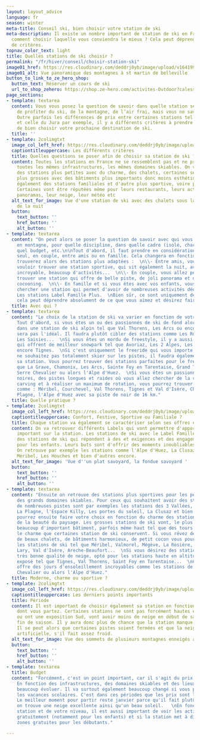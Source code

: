 ```yaml
---
layout: layout_advice
language: fr
season: winter
meta-title: Conseil ski, bien choisir votre station de ski
meta-description: Il existe un nombre important de station de ski en France. Mais
  comment choisir laquelle vous conviendra le mieux ? Cela peut déprendre de beaucoup
  de critères.
topnav_color_text: light
title: Quelles stations de ski choisir ?
permalink: "/fr/hiver/conseil/choisir-station-ski"
image01_href: https://res.cloudinary.com/deddrj0yb/image/upload/v1641994384/website/Conseil%20/ines-alvarez-fdez-F-gfrzSIPZo-unsplash_qkyvuy.jpg
image01_alt: Vue panoramique des montagnes à st martin de belleville
button_to_link_to_ze_hero_shop:
  button_text: Réserver un cours de ski
  url_to_shop_zehero: https://shop.ze-hero.com/activites-Outdoor?calessonstype=all&catypegenderlistsummer=all&calessonsactivitytype=Ski&start-date=
page_sections:
- template: textarea
  content: Vous vous posez la question de savoir dans quelle station séjournez afin
    de profiter du ski, de la montagne, de l’air frai, mais vous ne savez pas où aller.
    Outre parfois les différences de prix entre certaines stations tel qu'en Tarentaise
    et celle du Jura par exemple, il y a différents critères à prendre en compte afin
    de bien choisir votre prochaine destination de ski.
  title: ''
- template: 2colimgtxt
  image_col_left_href: https://res.cloudinary.com/deddrj0yb/image/upload/v1641994384/website/Conseil%20/teo-leguay-cwL11264paM-unsplash_xqkfej.jpg
  captiontitleuppercase: Les différents critères
  title: Quelles questions se poser afin de choisir sa station de ski ?
  content: Toutes les stations en France ne se ressemblent pas et ne présentent pas
    toutes les mêmes infrastructures, les mêmes domaines skiables. On va retrouver
    des stations plus petites avec du charme, des chalets, certaines seront beaucoup
    plus grosses avec des bâtiments plus importants donc moins esthétiques. On retrouve
    également des stations familiales et d'autre plus sportive, voire plus festive.
    Certaines vont être réputées même pour leurs restaurants, leurs activités, leurs
    panoramas, leur neige, leur météo etc
  alt_text_for_image: Vue d'une station de ski avec des chalets sous la neige au début
    de la nuit
  button:
    text_button: ''
    href_button: ''
    alt_button: ''
- template: textarea
  content: "On peut alors se poser la question de savoir avec qui vous allez séjourner
    en montagne, pour quelle discipline, dans quelle cadre (isolé, charme, moderne...),
    quel budget, etc.\n\nTout d'abord, il faut prendre en considération si vous partez
    seul, en couple, entre amis ou en famille. Cela changera en fonction, car vous
    trouverez alors des stations plus adaptées :  \n\\- Entre amis, vous allez surement
    vouloir trouver une station sportive, qui vit également la nuit, avec un domaine
    incroyable, beaucoup d'activités...  \n\\- En couple, vous allez peut-être désirer
    trouver une station qui offre de belle piste, de joli panorama et des chalets
    cocooning.  \n\\- En famille et si vous êtes avec vos enfants, vous allez plutôt
    chercher une station qui permet d'avoir de nombreuses activités dédiées aux enfants.
    Les stations Label Famille Plus.  \nBien sûr, ce sont uniquement des exemples,
    cela peut déprendre absolument de ce que vous aimez et désirez faire."
  title: Avec qui ?
- template: textarea
  content: "Le choix de la station de ski va varier en fonction de votre pratique.
    Tout d'abord, si vous êtes un ou des passionnés de ski de fond alors séjourner
    dans une station de ski alpin tel que Val Thorens, Les Arcs ou encore Tignes ne
    sera pas l'idéal. Il faudra plutôt cibler des stations comme Les Rousses, La Forclaz,
    Les Saisies...  \nSi vous êtes un mordu de freestyle, il y a aussi certaines stations
    qui offrent de meilleur snowpark tel que Avoriaz, Les 2 Alpes, Les Arc, Vars ou
    encore Tignes.  \nSi c'est uniquement le freeride qui vous importe, et que vous
    ne souhaitez pas totalement skier sur les pistes, il faudra également bien choisir
    sa station. Vous pourrez trouver des stations parfaites pour le freeride tels
    que La Grave, Chamonix, Les Arcs, Sainte Foy en Tarentaise, Grand Tourmalet, Tignes,
    Serre Chevalier ou alors l'Alpe d'Huez.  \nSi vous êtes un passionné des pistes
    noires, des pistes longues et raides où vous allez chercher de la vitesse, du
    carving et à réaliser un maximum de rotation, vous pourrez trouver les stations
    comme : Méribel, Courchevel, Val Thorens, Tignes et Val d'Isère, Chamonix, La
    Plagne, l'Alpe d'Huez avec sa piste de noir de 16 km."
  title: Quelle pratique ?
- template: 2colimgtxt
  image_col_left_href: https://res.cloudinary.com/deddrj0yb/image/upload/v1641996517/website/Conseil%20/yann-allegre-aUjwjVJvJrU-unsplash_z9epra.jpg
  captiontitleuppercase: Confort, Festive, Sportive ou Familiale ?
  title: Chaque station va également se caractériser selon ses offres et ses services
  content: On va retrouver différents Labels qui vont permettre d'apporter un élément
    important sur la station. Les stations de ski avec le Label Famille Plus sont
    des stations de ski qui répondent à des et exigences et des engagements strictes
    pour les enfants. Leurs buts sont d'offrir des moments inoubliables pour les familles.
    On retrouve par exemple les stations comme l'Alpe d'Huez, La Clusaz, Les Orres,
    Méribel, Les Houches et bien d'autres encore.
  alt_text_for_image: 'Vue d''un plat savoyard, la fondue savoyard '
  button:
    text_button: ''
    href_button: ''
    alt_button: ''
- template: textarea
  content: "Ensuite on retrouve des stations plus sportives pour les personnes cherchant
    des grands domaines skiables. Pour ceux qui souhaitent avoir des stations bénéficiant
    de nombreuses pistes sont par exemples les stations des 3 Vallées, Les Arcs et
    La Plagne, l'Espace Killy, Les portes du soleil, La Clusaz et bien d'autre  \nVous
    pourrez ensuite faire votre choix en fonction du charme des stations, de l'architecture,
    de la beauté du paysage. Les grosses stations de ski vont, le plus souvent, comporter
    beaucoup d'important bâtiment, parfois même haut tel que des tours. Cela casse
    le charme que certaines station de ski conservent. Si vous rêvez de station parsemé
    de beaux chalets, de bâtiments harmonieux, de petit cocon vous pourrez trouver
    les stations de ski tel que Méribel, Valmorel, Mégève, La Rosière, Aussois, Saint
    Lary, Val d'Isère, Areche-Beaufort...  \nSi vous désirez des stations avec une
    très bonne qualité de neige, opté pour les stations haute en altitude ou bien
    exposé tel que Tignes, Val Thorens, Saint Foy en Tarentaise...  \nCertaines stations
    offre des jours d'ensoleillement incroyables comme les stations de ski de Serre
    Chevalier ou alors l'Alpe d'Huez."
  title: Moderne, charme ou sportive ?
- template: 2colimgtxt
  image_col_left_href: https://res.cloudinary.com/deddrj0yb/image/upload/v1641994384/website/Conseil%20/ines-alvarez-fdez-F-gfrzSIPZo-unsplash_qkyvuy.jpg
  captiontitleuppercase: Les derniers points importants
  title: Période
  content: Il est important de choisir également sa station en fonction de la période
    dont vous partez. Certaines stations ne sont pas forcément hautes en altitudes
    ou ont une exposition Sud, vont avoir moins de neige en début de saison et en
    fin de saison. Il y aura donc plus de chance que la station manque d'enneigement.
    Il se peut alors que certaines pistes soient fermées et que la neige soit surtout
    artificielle, s'il fait assez froid.
  alt_text_for_image: Vue des sommets de plusieurs montagnes enneigés avec des nuages
  button:
    text_button: ''
    href_button: ''
    alt_button: ''
- template: textarea
  title: Budget
  content: "Forcément, c'est un point important, car il s'agit du prix de votre séjour.
    En fonction des infrastructures, des domaines skiables et des lieux, le prix peut
    beaucoup évoluer. Il va surtout également beaucoup changé si vous partez pendant
    les vacances scolaires. C'est dans ces périodes que les prix sont les plus chers.
    Le meilleur moment pour partir reste janvier parce qu'il fait plutôt froid et
    on trouve une neige excellente ainsi qu'un beau soleil.   \nEn fonction de la
    station et de votre niveau, il est aussi important de voir les activités disponibles
    gratuitement (notamment pour les enfants) et si la station met à disposition des
    zones gratuites pour les débutants."

---
```

